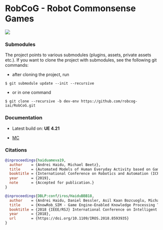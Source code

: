 
# RobCoG - **Rob**ot **Co**mmonsense **G**ames

[![](Documentation/Img/RobCoG.png)](http://robcog.org/)

### Submodules

The project points to various submodules (plugins, assets, private assets etc.). If you want to clone the project with submodules, see the following git commands:

* after cloning the project, run

```
$ git submodule update --init --recursive
```

* or in one command

```
$ git clone --recursive -b dev-env https://github.com/robcog-iai/RobCoG.git
```

### Documentation

* Latest build on: **UE 4.21**

* [MC](Documentation/MC.md)

### Citations

```bibtex
@inproceedings{haiduameva19,
  author    = {Andrei Haidu, Michael Beetz},
  title     = {Automated Models of Human Everyday Activity based on Game and Virtual Reality Technology},
  booktitle = {International Conference on Robotics and Automation (ICRA)},
  year      = {2019},
  note      = {Accepted for publication.}
}
```

```bibtex
@inproceedings{DBLP:conf/iros/HaiduBBB18,
  author    = {Andrei Haidu, Daniel Bessler, Asil Kaan Bozcuoglu, Michael Beetz},
  title     = {KnowRob_SIM - Game Engine-Enabled Knowledge Processing Towards Cognition-Enabled Robot Control},
  booktitle = {2018 {IEEE/RSJ} International Conference on Intelligent Robots and Systems, {IROS} 2018, Madrid, Spain, October 1-5, 2018},
  year      = {2018},
  url       = {https://doi.org/10.1109/IROS.2018.8593935}
}
```
